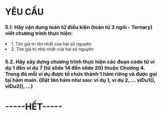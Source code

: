 <h1>YÊU CẦU</h1>
<h3>5.1. Hãy vận dụng toán tử điều kiện (toán tử 3 ngôi - Ternary) viết chương trình thực hiện:</h3>
<li>1. Tìm giá trị lớn nhất của hai số nguyên</li>
<li>2. Tìm giá trị nhỏ nhất của hai số nguyên</li>
<h3>5.2. Hãy xây dựng chương trình thực hiện các đoạn code từ ví dụ 1 đến ví dụ 7 (từ slide 14 đến slide 20) thuộc Chương 4. Trong đó mỗi ví dụ được tổ chức thành 1 hàm riêng và được gọi tại hàm main. (Đặt tên hàm như sau: ví dụ 1, ví dụ 2, ...  viDu1(), viDu2(), ...)</h3>
<h1>-----HẾT-----</h1>
